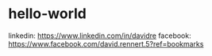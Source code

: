 # hello-world
linkedin: https://www.linkedin.com/in/davidre
facebook: https://www.facebook.com/david.rennert.5?ref=bookmarks
